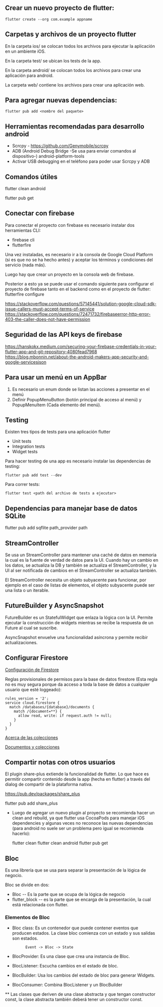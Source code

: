 ## Crear un nuevo proyecto de flutter:  
``` 
flutter create --org com.example appname
``` 

## Carpetas y archivos de un proyecto flutter

En la carpeta ios/ se colocan todos los archivos para ejecutar la aplicación en
un ambiente iOS.

En la carpeta test/ se ubican los tests de la app.

En la carpeta android/ se colocan todos los archivos para crear una aplicación
para android.

La carpeta web/ contiene los archivos para crear una aplicación web.

## Para agregar nuevas dependencias:
```  
flutter pub add <nombre del paquete>
```

## Herramientas recomendadas para desarrollo android

* Scrcpy - https://github.com/Genymobile/scrcpy
* ADB (Android Debug Bridge -Se usa para enviar comandos al dispositivo-)
    android-platform-tools
* Activar USB debugging en el teléfono para poder usar Scrcpy y ADB

## Comandos útiles
flutter clean android

flutter pub get

## Conectar con firebase

Para conectar el proyecto con firebase es necesario instalar dos herramientas
CLI:
* firebase cli
* flutterfire

Una vez instaladas, es necesario ir a la consola de Google Cloud Platform (si
es que no se ha hecho antes) y aceptar los términos y condiciones del servicio
(nada más).

Luego hay que crear un proyecto en la consola web de firebase.

Posterior a esto ya se puede usar el comando siguiente para configurar el proyecto
de firebase tanto en el backend como en el proyecto de flutter:
flutterfire configure

https://stackoverflow.com/questions/57145441/solution-google-cloud-sdk-issue-callers-must-accept-terms-of-service
https://stackoverflow.com/questions/72471732/firebaseerror-http-error-403-the-caller-does-not-have-permission

## Seguridad de las API keys de firebase

https://hanskokx.medium.com/securing-your-firebase-credentials-in-your-flutter-app-and-git-repository-4080fead7968
https://blog.mbonnin.net/about-the-android-makers-app-security-and-google-servicesjson

## Para usar un menú en un AppBar

1. Es necesario un enum donde se listan las acciones a presentar en el menú
2. Definir PopupMenuButton (botón principal de acceso al menú) y PopupMenuItem
   (Cada elemento del menú).

## Testing

Existen tres tipos de tests para una aplicación flutter  

- Unit tests
- Integration tests
- Widget tests

Para hacer testing de una app es necesario instalar las dependencias de testing:
```  
flutter pub add test --dev
```  

Para correr tests:
```  
flutter test <path del archivo de tests a ejecutar>
```  

## Dependencias para manejar base de datos SQLite

flutter pub add sqflite path_provider path

## StreamController

Se usa un StreamController para mantener una caché de datos en memoria la cual
es la fuente de verdad de datos para la UI.  Cuando hay un cambio en los datos,
se actualiza la DB y también se actualiza el StreamController, y la UI al ser
notificada de cambios en el StreamController se actualiza también.

El StreamController necesita un objeto subyacente para funcionar, por ejemplo
en el caso de listas de elementos, el objeto subyacente puede ser una lista
o un iterable.

## FutureBuilder y AsyncSnapshot

FutureBuilder es un StatefulWidget que enlaza la lógica con la UI. Permite 
ejecutar la construcción de widgets mientras se recibe la respuesta de un Future
al cual se suscribe.

AsyncSnapshot envuelve una funcionalidad asíncrona y permite recibir 
actualizaciones.

## Configurar Firestore

[Configuración de Firestore](https://youtu.be/VPvVD8t02U8?t=85965)

Reglas provisionales de permisos para la base de datos firestore (Esta regla
no es muy segura porque da acceso a toda la base de datos a cualquier usuario
que esté loggeado):
```  
rules_version = '2';
service cloud.firestore {
  match /databases/{database}/documents {
    match /{document=**} {
      allow read, write: if request.auth != null;
    }
  }
}
```  

[Acerca de las colecciones](https://youtu.be/VPvVD8t02U8?t=86428)

[Documentos y colecciones](https://youtu.be/VPvVD8t02U8?t=86635)

## Compartir notas con otros usuarios

El plugin share-plus extiende la funcionalidad de flutter. Lo que hace es permitir
compartir contenido desde la app (hecha en flutter) a través del dialog
de compartir de la plataforma nativa.

https://pub.dev/packages/share_plus

flutter pub add share_plus

* Luego de agregar un nuevo plugin al proyecto se recomienda hacer un clean and
  rebuild, ya que flutter usa CocoaPods para manejar iOS dependencies y algunas
  veces no reconoce las nuevas dependencias (para android no suele ser un 
  problema pero igual se recomienda hacerlo):

  flutter clean
  flutter clean android
  flutter pub get

## Bloc

Es una librería que se usa para separar la presentación de la lógica de negocio.

Bloc se divide en dos:
* Bloc -- Es la parte que se ocupa de la lógica de negocio
* flutter_block -- es la parte que se encarga de la presentación, la cual está
    relacionada con flutter.

### Elementos de Bloc

* Bloc class: Es un contenedor que puede contener eventos que producen estados.
    La clase bloc comienza con un estado y sus salidas son estados.

            Event -> Bloc -> State

* BlocProvider: Es una clase que crea una instancia de Bloc.

* BlocListener: Escucha cambios en el estado de bloc.

* BlocBuilder: Usa los cambios del estado de bloc para generar Widgets.

* BlocConsumer: Combina BlocListener y un BlocBuilder



** Las clases que deriven de una clase abstracta y que tengan constructor const,
   la clase abstracta también deberá tener un constructor const.